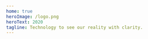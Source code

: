 ```yaml
---
home: true
heroImage: /logo.png
heroText: 2020
tagline: Technology to see our reality with clarity.
--- 
```


